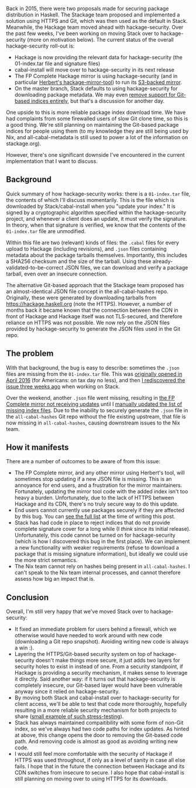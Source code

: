 Back in 2015, there were two proposals made for securing package
distribution in Haskell. The Stackage team proposed and implemented a
solution using HTTPS and Git, which was then used as the default in
Stack. Meanwhile, the Hackage team moved ahead with
hackage-security. Over the past few weeks, I've been working on moving
Stack over to hackage-security (more on motivation below). The current
status of the overall hackage-security roll-out is:

* Hackage is now providing the relevant data for hackage-security (the
  01-index.tar file and signature files)
* cabal-install will move over to hackage-security in its next release
* The FP Complete Hackage mirror is using hackage-security (and in
  particular
  [Herbert's hackage-mirror-tool](https://github.com/hvr/hackage-mirror-tool))
  to run its
  [S3-backed mirror](https://www.fpcomplete.com/blog/2016/09/updated-hackage-mirroring).
* On the master branch, Stack defaults to using hackage-security for
  downloading package metadata. We may even
  [remove support for Git-based indices entirely](https://github.com/commercialhaskell/stack/tree/drop-git-index),
  but that's a discussion for another day.

One upside to this is more reliable package index download time. We
have had complaints from some firewalled users of slow Git clone time,
so this is a good thing. We're still planning on maintaining the
Git-based package indices for people using them (to my knowledge they
are still being used by Nix, and all-cabal-metadata is still used to
power a lot of the information on stackage.org).

However, there's one significant downside I've encountered in the
current implementation that I want to discuss.

## Background

Quick summary of how hackage-security works: there is a `01-index.tar`
file, the contents of which I'll discuss momentarily. This is the file
which is downloaded by Stack/cabal-install when you "update your
index." It is signed by a cryptographic algorithm specified within the
hackage-security project, and whenever a client does an update, it
must verify the signature. In theory, when that signature is verified,
we know that the contents of the `01-index.tar` file are unmodified.

Within this file are two (relevant) kinds of files: the `.cabal` files
for every upload to Hackage (including revisions), and `.json` files
containing metadata about the package tarballs
themselves. Importantly, this includes a SHA256 checksum and the size
of the tarball. Using these already-validated-to-be-correct JSON
files, we can download and verify a package tarball, even over an
insecure connection.

The alternative Git-based approach that the Stackage team proposed has
an almost-identical JSON file concept in the all-cabal-hashes
repo. Originally, these were generated by downloading tarballs from
https://hackage.haskell.org (note the HTTPS). However, a number of
months back it became known that the connection between the CDN in
front of Hackage and Hackage itself was not TLS-secured, and therefore
reliance on HTTPS was not possible. We now rely on the JSON files
provided by hackage-security to generate the JSON files used in the
Git repo.

## The problem

With that background, the bug is easy to describe: sometimes the
`.json` files are missing from the `01-index.tar` file. This was
[originally opened in April 2016](https://github.com/haskell/hackage-server/issues/488)
(for Americans: on tax day no less), and then
[I rediscovered the issue three weeks ago](https://github.com/haskell/hackage-security/issues/183)
when working on Stack.

Over the weekend, another `.json` file went missing, resulting in
[the FP Complete mirror not receiving updates](https://github.com/hvr/hackage-mirror-tool/issues/2)
until I
[manually updated the list of missing index files](https://github.com/hvr/hackage-mirror-tool/pull/3).
Due to the inability to securely generate the `.json` file in the
`all-cabal-hashes` Git repo without the file existing upstream, that
file is now missing in `all-cabal-hashes`, causing downstream issues
to the Nix team.

## How it manifests

There are a number of outcomes to be aware of from this issue:

* The FP Complete mirror, and any other mirror using Herbert's tool,
  will sometimes stop updating if a new JSON file is missing. This is
  an annoyance for end users, and a frustration for the mirror
  maintainers. Fortunately, updating the mirror tool code with the
  added index isn't too heavy a burden. Unfortunately, due to the lack
  of HTTPS between Hackage and its CDN, there's no truly secure way to
  do this update.
* End users cannot currently use packages securely if they are
  affected by this bug. You can
  [see the full list](https://github.com/snoyberg/hackage-mirror-tool/blob/c58d3fe3ab893e57346130bae2e5906c0efedc4a/src/IndexShaSum.hs#L161)
  at the time of writing this post.
* Stack has had code in place to reject indices that do not provide
  complete signature cover for a long while (I _think_ since its
  initial release). Unfortunately, this code cannot be turned on for
  hackage-security (which is how I discovered this bug in the first
  place). We can implement a new functionality with weaker
  requirements (refuse to download a package that is missing signature
  information), but ideally we could use the more strict semantics.
* The Nix team cannot rely on hashes being present in
  `all-cabal-hashes`. I can't speak to the Nix team internal
  processes, and cannot therefore assess how big an impact that is.

## Conclusion

Overall, I'm still very happy that we've moved Stack over to
hackage-security:

* It fixed an immediate problem for users behind a firewall, which we
  otherwise would have needed to work around with new code
  (downloading a Git repo snapshot). Avoiding writing new code is
  always a win :).
* Layering the HTTPS/Git-based security system on top of
  hackage-security doesn't make things more secure, it just adds two
  layers for security holes to exist in instead of one. From a
  security standpoint, if Hackage is providing a security mechanism,
  it makes sense to leverage it directly. Said another way: if it
  turns out that hackage-security is completely insecure, our
  Git-based layer would have been vulnerable anyway since it relied on
  hackage-security.
* By moving both Stack and cabal-install over to hackage-security for
  client access, we'll be able to test that code more thoroughly,
  hopefully resulting in a more reliable security mechanism for both
  projects to share
  ([small example of such stress-testing](https://github.com/haskell/hackage-security/issues/184)).
* Stack has always maintained compaitibility with some form of non-Git
  index, so we've always had two code paths for index updates. As
  hinted at above, this change opens the door to removing the
  Git-based code path. And removing code is almost as good as avoiding
  writing new code.
* I would still feel more comfortable with the security of Hackage if
  HTTPS was used throughout, if only as a level of sanity in case all
  else fails. I hope that in the future the connection between Hackage
  and its CDN switches from insecure to secure. I also hope that
  cabal-install is still planning on moving over to using HTTPS for
  its downloads.
